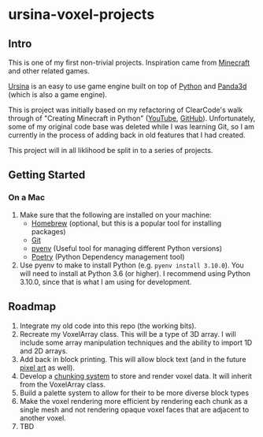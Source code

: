 # ursina-voxel-projects

## Intro
This is one of my first non-trivial projects. Inspiration came from [Minecraft](https://www.minecraft.net/en-us) and other related games.

[Ursina](https://www.ursinaengine.org/index.html) is an easy to use game engine built on top of [Python](https://www.python.org) and [Panda3d](https://www.panda3d.org) (which is also a game engine).

This is project was initially based on my refactoring of ClearCode's walk through of "Creating Minecraft in Python" ([YouTube](https://www.youtube.com/watch?v=DHSRaVeQxIk), [GitHub](https://github.com/clear-code-projects/Minecraft-in-Python)). Unfortunately, some of my original code base was deleted while I was learning Git, so I am currently in the process of adding back in old features that I had created.

This project will in all liklihood be split in to a series of projects.

## Getting Started

### On a Mac
<ol>
  <li>Make sure that the following are installed on your machine:
    <ul>
      <li><a href="https://brew.sh">Homebrew</a> (optional, but this is a popular tool for installing packages)
      <li><a href="https://git-scm.com">Git</a>
      <li><a href="https://github.com/pyenv/pyenv">pyenv</a> (Useful tool for managing different Python versions)
      <li><a href="https://python-poetry.org">Poetry</a> (Python Dependency management tool)
    </ul>
  <li> Use pyenv to make to install Python (e.g. <code>pyenv install 3.10.0</code>). You will need to install at Python 3.6 (or higher). I recommend using Python 3.10.0, since that is what I am using for development.
</ol>

## Roadmap
<ol>
  <li>Integrate my old code into this repo (the working bits).
  <li>Recreate my VoxelArray class. This will be a type of 3D array. I will include some array manipulation techniques and the ability to import 1D and 2D arrays.
  <li>Add back in block printing. This will allow block text (and in the future <a href="https://en.wikipedia.org/wiki/Pixel_art">pixel art</a> as well).
  <li>Develop a <a href="https://minecraft.fandom.com/wiki/Chunk">chunking system</a> to store and render voxel data. It will inherit from the VoxelArray class.
  <li>Build a palette system to allow for their to be more diverse block types
  <li>Make the voxel rendering more efficient by rendering each chunk as a single mesh and not rendering opaque voxel faces that are adjacent to another voxel.
  <li>TBD
</ol>
